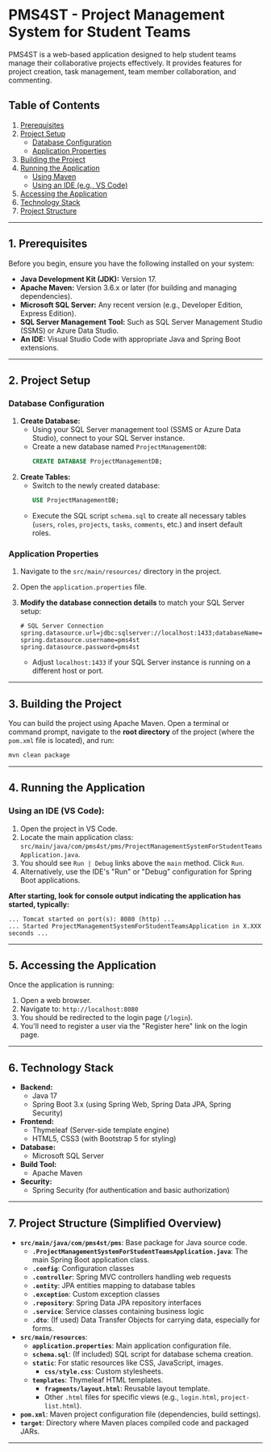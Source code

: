 # PMS4ST - Project Management System for Student Teams

PMS4ST is a web-based application designed to help student teams manage their collaborative projects effectively. It provides features for project creation, task management, team member collaboration, and commenting.

## Table of Contents
1.  [Prerequisites](#prerequisites)
2.  [Project Setup](#project-setup)
    *   [Database Configuration](#database-configuration)
    *   [Application Properties](#application-properties)
3.  [Building the Project](#building-the-project)
4.  [Running the Application](#running-the-application)
    *   [Using Maven](#using-maven)
    *   [Using an IDE (e.g., VS Code)](#using-an-ide-eg-vs-code)
5.  [Accessing the Application](#accessing-the-application)
6.  [Technology Stack](#technology-stack)
7.  [Project Structure](#project-structure)

---

## 1. Prerequisites

Before you begin, ensure you have the following installed on your system:

*   **Java Development Kit (JDK):** Version 17.
*   **Apache Maven:** Version 3.6.x or later (for building and managing dependencies).
*   **Microsoft SQL Server:** Any recent version (e.g., Developer Edition, Express Edition).
*   **SQL Server Management Tool:** Such as SQL Server Management Studio (SSMS) or Azure Data Studio.
*   **An IDE:** Visual Studio Code with appropriate Java and Spring Boot extensions.

---

## 2. Project Setup

### Database Configuration

1.  **Create Database:**
    *   Using your SQL Server management tool (SSMS or Azure Data Studio), connect to your SQL Server instance.
    *   Create a new database named `ProjectManagementDB`:
        ```sql
        CREATE DATABASE ProjectManagementDB;
        ```
2.  **Create Tables:**
    *   Switch to the newly created database:
        ```sql
        USE ProjectManagementDB;
        ```
    *   Execute the SQL script `schema.sql` to create all necessary tables (`users`, `roles`, `projects`, `tasks`, `comments`, etc.) and insert default roles.

### Application Properties

1.  Navigate to the `src/main/resources/` directory in the project.
2.  Open the `application.properties` file.
3.  **Modify the database connection details** to match your SQL Server setup:

    ```properties
    # SQL Server Connection
    spring.datasource.url=jdbc:sqlserver://localhost:1433;databaseName=ProjectManagementDB;encrypt=true;trustServerCertificate=true;
    spring.datasource.username=pms4st
    spring.datasource.password=pms4st
    ```
    *   Adjust `localhost:1433` if your SQL Server instance is running on a different host or port.

---

## 3. Building the Project

You can build the project using Apache Maven. Open a terminal or command prompt, navigate to the **root directory** of the project (where the `pom.xml` file is located), and run:

```bash
mvn clean package
```
---

## 4. Running the Application

### Using an IDE (VS Code):

1.  Open the project in VS Code.
2.  Locate the main application class: `src/main/java/com/pms4st/pms/ProjectManagementSystemForStudentTeamsApplication.java`.
3.  You should see `Run | Debug` links above the `main` method. Click `Run`.
4.  Alternatively, use the IDE's "Run" or "Debug" configuration for Spring Boot applications.

**After starting, look for console output indicating the application has started, typically:**
```
... Tomcat started on port(s): 8080 (http) ...
... Started ProjectManagementSystemForStudentTeamsApplication in X.XXX seconds ...
```

---

## 5. Accessing the Application

Once the application is running:

1.  Open a web browser.
2.  Navigate to: `http://localhost:8080`
3.  You should be redirected to the login page (`/login`).
4.  You'll need to register a user via the "Register here" link on the login page.

---

## 6. Technology Stack

*   **Backend:**
    *   Java 17
    *   Spring Boot 3.x (using Spring Web, Spring Data JPA, Spring Security)
*   **Frontend:**
    *   Thymeleaf (Server-side template engine)
    *   HTML5, CSS3 (with Bootstrap 5 for styling)
*   **Database:**
    *   Microsoft SQL Server
*   **Build Tool:**
    *   Apache Maven
*   **Security:**
    *   Spring Security (for authentication and basic authorization)

---

## 7. Project Structure (Simplified Overview)

*   **`src/main/java/com/pms4st/pms`**: Base package for Java source code.
    *   **`.ProjectManagementSystemForStudentTeamsApplication.java`**: The main Spring Boot application class.
    *   **`.config`**: Configuration classes
    *   **`.controller`**: Spring MVC controllers handling web requests
    *   **`.entity`**: JPA entities mapping to database tables
    *   **`.exception`**: Custom exception classes
    *   **`.repository`**: Spring Data JPA repository interfaces
    *   **`.service`**: Service classes containing business logic
    *   **`.dto`**: (If used) Data Transfer Objects for carrying data, especially for forms.
*   **`src/main/resources`**:
    *   **`application.properties`**: Main application configuration file.
    *   **`schema.sql`**: (If included) SQL script for database schema creation.
    *   **`static`**: For static resources like CSS, JavaScript, images.
        *   **`css/style.css`**: Custom stylesheets.
    *   **`templates`**: Thymeleaf HTML templates.
        *   **`fragments/layout.html`**: Reusable layout template.
        *   Other `.html` files for specific views (e.g., `login.html`, `project-list.html`).
*   **`pom.xml`**: Maven project configuration file (dependencies, build settings).
*   **`target`**: Directory where Maven places compiled code and packaged JARs.

---
